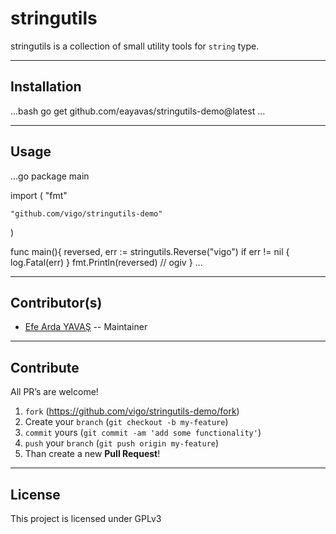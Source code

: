 # stringutils

stringutils is a collection of small utility tools for `string` type.

---

## Installation

...bash
go get github.com/eayavas/stringutils-demo@latest
...

---

## Usage
...go
package main

import (
    "fmt"

    "github.com/vigo/stringutils-demo"
)

func main(){
    reversed, err := stringutils.Reverse("vigo")
    if err != nil {
        log.Fatal(err)
    }
    fmt.Println(reversed) // ogiv
}
...

---

## Contributor(s)
* [Efe Arda YAVAŞ](https://github.com/eayavas) -- Maintainer

---

## Contribute

All PR’s are welcome!

1. `fork` (https://github.com/vigo/stringutils-demo/fork)
1. Create your `branch` (`git checkout -b my-feature`)
1. `commit` yours (`git commit -am 'add some functionality'`)
1. `push` your `branch` (`git push origin my-feature`)
1. Than create a new **Pull Request**!

---

## License
This project is licensed under GPLv3


